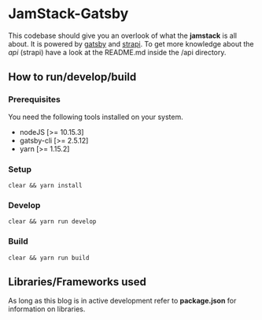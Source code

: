 # JamStack-Gatsby

This codebase should give you an overlook of what the **jamstack** is all about. It is powered by [gatsby](https://gatsbyjs.org) and [strapi](https://strapi.io). To get more knowledge about the *api* (strapi) have a look at the README.md inside the /api directory.

## How to run/develop/build

### Prerequisites

You need the following tools installed on your system.

- nodeJS [>= 10.15.3]
- gatsby-cli [>= 2.5.12]
- yarn [>= 1.15.2]

### Setup

```shell
clear && yarn install
```

### Develop

```shell
clear && yarn run develop
```

### Build

```shell
clear && yarn run build
```

## Libraries/Frameworks used

As long as this blog is in active development refer to **package.json** for information on libraries.
